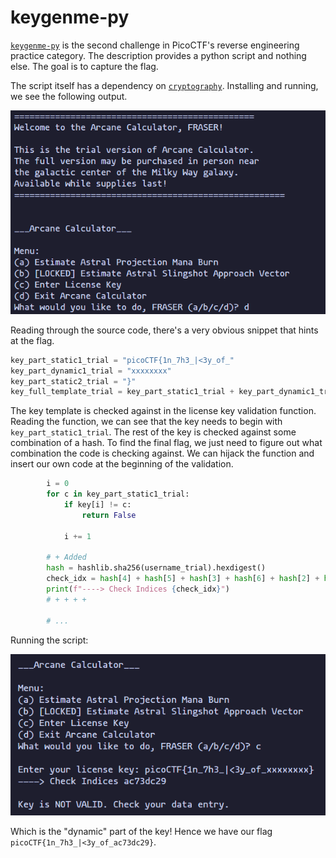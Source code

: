 # keygenme-py

[`keygenme-py`](https://play.picoctf.org/practice/challenge/121?category=3&page=1) is the second
challenge in PicoCTF's reverse engineering practice category. The description provides a python
script and nothing else. The goal is to capture the flag.

The script itself has a dependency on [`cryptography`](https://pypi.org/project/cryptography/).
Installing and running, we see the following output.

<p align="center">
    <img src="./assets/menu.png">
</p>

Reading through the source code, there's a very obvious snippet that hints at the flag.

```py
key_part_static1_trial = "picoCTF{1n_7h3_|<3y_of_"
key_part_dynamic1_trial = "xxxxxxxx"
key_part_static2_trial = "}"
key_full_template_trial = key_part_static1_trial + key_part_dynamic1_trial + key_part_static2_trial
```

The key template is checked against in the license key validation function. Reading the function,
we can see that the key needs to begin with `key_part_static1_trial`. The rest of the key is checked
against some combination of a hash. To find the final flag, we just need to figure out what combination
the code is checking against. We can hijack the function and insert our own code at the beginning of
the validation.

```py
        i = 0
        for c in key_part_static1_trial:
            if key[i] != c:
                return False

            i += 1

        # + Added
        hash = hashlib.sha256(username_trial).hexdigest()
        check_idx = hash[4] + hash[5] + hash[3] + hash[6] + hash[2] + hash[7] + hash[1] + hash[8]
        print(f"----> Check Indices {check_idx}")
        # + + + +

        # ...
```

Running the script:

<p align="center">
    <img src="./assets/got_hash.png">
</p>

Which is the "dynamic" part of the key! Hence we have our flag `picoCTF{1n_7h3_|<3y_of_ac73dc29}`.
